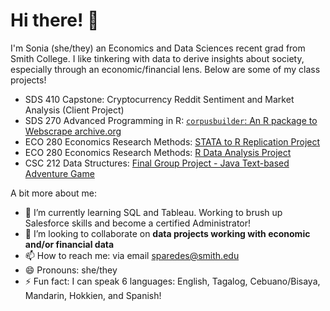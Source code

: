 # Hi there! 👋
I'm Sonia (she/they) an Economics and Data Sciences recent grad from Smith College. I like tinkering with data to derive insights about society, especially through an economic/financial lens. Below are some of my class projects!

- SDS 410 Capstone: Cryptocurrency Reddit Sentiment and Market Analysis (Client Project)
- SDS 270 Advanced Programming in R: [`corpusbuilder`: An R package to Webscrape archive.org](https://github.com/Adv-R-Programming/final-project-webscrapingarchiveorg)
- ECO 280 Economics Research Methods: [STATA to R Replication Project](https://github.com/eco280-f21/replication-sonia)
- ECO 280 Economics Research Methods: [R Data Analysis Project](https://github.com/soniaaparedees/eco280-data-analysis)
- CSC 212 Data Structures: [Final Group Project - Java Text-based Adventure Game](https://github.com/soniaaparedees/csc212-final-project)


A bit more about me:
- 🌱 I’m currently learning SQL and Tableau. Working to brush up Salesforce skills and become a certified Administrator!
- 👯 I’m looking to collaborate on **data projects working with economic and/or financial data**
- 📫 How to reach me: via email sparedes@smith.edu
- 😄 Pronouns: she/they
- ⚡ Fun fact: I can speak 6 languages: English, Tagalog, Cebuano/Bisaya, Mandarin, Hokkien, and Spanish!

<!--
**soniaaparedees/soniaaparedees** is a ✨ _special_ ✨ repository because its `README.md` (this file) appears on your GitHub profile.

Here are some ideas to get you started:

- 🔭 I’m currently working on ...
- 🌱 I’m currently learning SQL and Tableau.
- 👯 I’m looking to collaborate on **data projects working with economic and/or financial data**
- 📫 How to reach me: via email sparedes@smith.edu
- 😄 Pronouns: she/they
- ⚡ Fun fact: ...
-->
